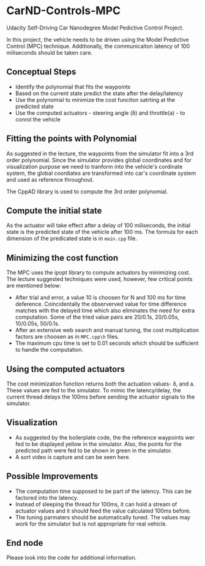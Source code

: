 # CarND-Controls-MPC
Udacity Self-Driving Car Nanodegree Model Pedictive Control Project.

In this project, the vehicle needs to be driven using the Model Predictive Control (MPC) technique. Additionally, the communicaiton latency of 100 miliseconds should be taken care.

## Conceptual Steps
* Identify the polynomial that fits the waypoints
* Based on the current state predict the state after the delay/latency
* Use the polynomial to minimize the cost funciton satrting at the predicted state
* Use the computed actuators - steering angle (δ) and throttle(a) - to conrol the vehicle

## Fitting the points with Polynomial
As suggested in the lecture, the waypoints from the simulator fit into a 3rd order polynomial. Since the simulator provides global coordinates and for visualization purpose we need to tranform into the vehicle's cordinate system, the global coordiates are transformed into car's coordinate system and used as reference throughout.

The CppAD library is used to compute the 3rd order polynomial.

## Compute the initial state 
As the actuator will take effect after a delay of 100 miliseconds, the initial state is the predicted state of the vehicle after 100 ms. The formula for each dimension of the predicated state is in `main.cpp` file.

## Minimizing the cost function
The MPC uses the ipopt library to compute actuators by minimizing cost. The lecture suggested techniques were used, however, few critical points are mentioned below:

* After trial and error, a value 10 is choosen for N and 100 ms for time deference. Coincidentally the observerved value for time difference matches with the delayed time which also eliminates the need for extra computation. Some of the tried value pairs are 20/0.1s, 20/0.05s, 10/0.05s, 50/0.1s. 
* After an extensive web search and manual tuning, the cost multiplication factors are choosen as in `MPC.cpp\h` files.
* The maximum cpu time is set to 0.01 seconds which should be sufficient to handle the computation.

## Using the computed actuators
The cost minimization function returns both the actuation values- δ, and a. These values are fed to the simulator. To mimic the latency/delay, the current thread delays the 100ms before sending the actuator signals to the simulator.

## Visualization
* As suggested by the boilerplate code, the the reference waypoints wer fed to be displayed yellow in the simulator. Also, the points for the predicted path were fed to be shown in green in the simulator.
* A sort video is capture and can be seen here.

## Possible Improvements
* The computation time supposed to be part of the latency. This can be factored into the latency.
* Instead of sleeping the thread for 100ms, it can hold a stream of actuator values and it should feed the value calculated 100ms before.
* The tuning parmaters should be automatically tuned. The values may work for the simulator but is not appropriate for real vehicle.

## End node
Please look into the code for additional information.
